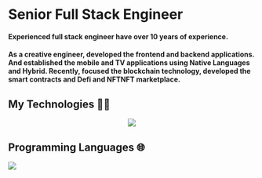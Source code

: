 <H1>Senior Full Stack Engineer</h1>
<path fill-rule="evenodd" d="M7.775 3.275a.75.75 0 001.06 1.06l1.25-1.25a2 2 0 112.83 2.83l-2.5 2.5a2 2 0 01-2.83 0 .75.75 0 00-1.06 1.06 3.5 3.5 0 004.95 0l2.5-2.5a3.5 3.5 0 00-4.95-4.95l-1.25 1.25zm-4.69 9.64a2 2 0 010-2.83l2.5-2.5a2 2 0 012.83 0 .75.75 0 001.06-1.06 3.5 3.5 0 00-4.95 0l-2.5 2.5a3.5 3.5 0 004.95 4.95l1.25-1.25a.75.75 0 00-1.06-1.06l-1.25 1.25a2 2 0 01-2.83 0z"></path>
<h4>Experienced full stack engineer have over 10 years of experience.<h4>
<h4>As a creative engineer, developed the frontend and backend applications.  And established the mobile and TV applications using Native Languages and Hybrid.  Recently, focused the blockchain technology, developed the smart contracts and Defi and NFTNFT marketplace.</h4>
<h2> My Technologies <a id="user-content--profile-trophy" class="anchor" aria-hidden="true"></svg></a>👨‍💻</g-emoji></h2>
<p align="center">
    <img src="https://skillicons.dev/icons?i=html,css,sass,react,redux,nextjs,nuxtjs,angular,vue,nodejs,express,nestjs,webpack,django,flask,laravel,bootstrap,tailwind,jquery,mongodb,mysql,postgres,sqlite,figma,cpp,dotnet,rails,md,nginx,powershell,prisma,qt,vscode,atom,idea,androidstudio,eclipse,git,github,linux,svg,unity,vercel,heroku,aws,azure,docker,d3,electron,firebase,ipfs" />
</p>

### <h2>Programming Languages 🌐</h2>
<p align="left">
    <img src="https://skillicons.dev/icons?i=js,ts,php,ruby,py,c,cs,java,kotlin,swift,solidity" />
</p>
